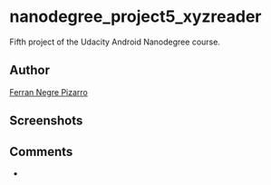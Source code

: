# nanodegree_project5_xyzreader
Fifth project of the Udacity Android Nanodegree course.

## Author
[Ferran Negre Pizarro](https://profiles.udacity.com/u/ferrannegre)

## Screenshots

## Comments 
- 